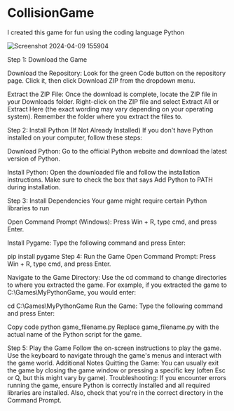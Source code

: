 # CollisionGame
I created this game for fun using the coding language Python

![Screenshot 2024-04-09 155904](https://github.com/ErikSierra/CollisionGame/assets/120680439/15a1cacc-acea-4ff0-bdfe-ecf4886722fd)


Step 1: Download the Game

Download the Repository: Look for the green Code button on the repository page. Click it, then click Download ZIP from the dropdown menu.

Extract the ZIP File: Once the download is complete, locate the ZIP file in your Downloads folder. Right-click on the ZIP file and select Extract All or Extract Here (the exact wording may vary depending on your operating system). Remember the folder where you extract the files to.

Step 2: Install Python (If Not Already Installed)
If you don't have Python installed on your computer, follow these steps:

Download Python: Go to the official Python website and download the latest version of Python.

Install Python: Open the downloaded file and follow the installation instructions. Make sure to check the box that says Add Python to PATH during installation.

Step 3: Install Dependencies
Your game might require certain Python libraries to run

Open Command Prompt (Windows): Press Win + R, type cmd, and press Enter.

Install Pygame: Type the following command and press Enter:

pip install pygame
Step 4: Run the Game
Open Command Prompt: Press Win + R, type cmd, and press Enter.

Navigate to the Game Directory: Use the cd command to change directories to where you extracted the game. For example, if you extracted the game to C:\Games\MyPythonGame, you would enter:

cd C:\Games\MyPythonGame
Run the Game: Type the following command and press Enter:

Copy code
python game_filename.py
Replace game_filename.py with the actual name of the Python script for the game.

Step 5: Play the Game
Follow the on-screen instructions to play the game.
Use the keyboard to navigate through the game's menus and interact with the game world.
Additional Notes
Quitting the Game: You can usually exit the game by closing the game window or pressing a specific key (often Esc or Q, but this might vary by game).
Troubleshooting: If you encounter errors running the game, ensure Python is correctly installed and all required libraries are installed. Also, check that you're in the correct directory in the Command Prompt.
